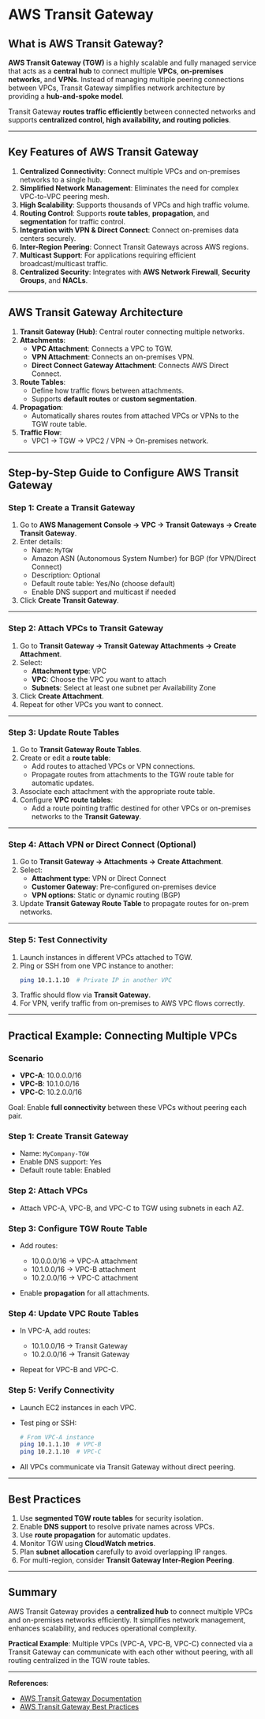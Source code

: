 # AWS Transit Gateway

## What is AWS Transit Gateway?

**AWS Transit Gateway (TGW)** is a highly scalable and fully managed service that acts as a **central hub** to connect multiple **VPCs**, **on-premises networks**, and **VPNs**. Instead of managing multiple peering connections between VPCs, Transit Gateway simplifies network architecture by providing a **hub-and-spoke model**.  

Transit Gateway **routes traffic efficiently** between connected networks and supports **centralized control, high availability, and routing policies**.

---

## Key Features of AWS Transit Gateway

1. **Centralized Connectivity**: Connect multiple VPCs and on-premises networks to a single hub.
2. **Simplified Network Management**: Eliminates the need for complex VPC-to-VPC peering mesh.
3. **High Scalability**: Supports thousands of VPCs and high traffic volume.
4. **Routing Control**: Supports **route tables**, **propagation**, and **segmentation** for traffic control.
5. **Integration with VPN & Direct Connect**: Connect on-premises data centers securely.
6. **Inter-Region Peering**: Connect Transit Gateways across AWS regions.
7. **Multicast Support**: For applications requiring efficient broadcast/multicast traffic.
8. **Centralized Security**: Integrates with **AWS Network Firewall**, **Security Groups**, and **NACLs**.

---

## AWS Transit Gateway Architecture

1. **Transit Gateway (Hub)**: Central router connecting multiple networks.
2. **Attachments**:
   - **VPC Attachment**: Connects a VPC to TGW.
   - **VPN Attachment**: Connects an on-premises VPN.
   - **Direct Connect Gateway Attachment**: Connects AWS Direct Connect.
3. **Route Tables**:
   - Define how traffic flows between attachments.
   - Supports **default routes** or **custom segmentation**.
4. **Propagation**:
   - Automatically shares routes from attached VPCs or VPNs to the TGW route table.
5. **Traffic Flow**:
   - VPC1 → TGW → VPC2 / VPN → On-premises network.

---

## Step-by-Step Guide to Configure AWS Transit Gateway

### Step 1: Create a Transit Gateway

1. Go to **AWS Management Console → VPC → Transit Gateways → Create Transit Gateway**.
2. Enter details:
   - Name: `MyTGW`
   - Amazon ASN (Autonomous System Number) for BGP (for VPN/Direct Connect)
   - Description: Optional
   - Default route table: Yes/No (choose default)
   - Enable DNS support and multicast if needed
3. Click **Create Transit Gateway**.

---

### Step 2: Attach VPCs to Transit Gateway

1. Go to **Transit Gateway → Transit Gateway Attachments → Create Attachment**.
2. Select:
   - **Attachment type**: VPC
   - **VPC**: Choose the VPC you want to attach
   - **Subnets**: Select at least one subnet per Availability Zone
3. Click **Create Attachment**.
4. Repeat for other VPCs you want to connect.

---

### Step 3: Update Route Tables

1. Go to **Transit Gateway Route Tables**.
2. Create or edit a **route table**:
   - Add routes to attached VPCs or VPN connections.
   - Propagate routes from attachments to the TGW route table for automatic updates.
3. Associate each attachment with the appropriate route table.
4. Configure **VPC route tables**:
   - Add a route pointing traffic destined for other VPCs or on-premises networks to the **Transit Gateway**.

---

### Step 4: Attach VPN or Direct Connect (Optional)

1. Go to **Transit Gateway → Attachments → Create Attachment**.
2. Select:
   - **Attachment type**: VPN or Direct Connect
   - **Customer Gateway**: Pre-configured on-premises device
   - **VPN options**: Static or dynamic routing (BGP)
3. Update **Transit Gateway Route Table** to propagate routes for on-prem networks.

---

### Step 5: Test Connectivity

1. Launch instances in different VPCs attached to TGW.
2. Ping or SSH from one VPC instance to another:
   ```bash
   ping 10.1.1.10  # Private IP in another VPC

3. Traffic should flow via **Transit Gateway**.
4. For VPN, verify traffic from on-premises to AWS VPC flows correctly.

---

## Practical Example: Connecting Multiple VPCs

### Scenario

* **VPC-A**: 10.0.0.0/16
* **VPC-B**: 10.1.0.0/16
* **VPC-C**: 10.2.0.0/16

Goal: Enable **full connectivity** between these VPCs without peering each pair.

### Step 1: Create Transit Gateway

* Name: `MyCompany-TGW`
* Enable DNS support: Yes
* Default route table: Enabled

### Step 2: Attach VPCs

* Attach VPC-A, VPC-B, and VPC-C to TGW using subnets in each AZ.

### Step 3: Configure TGW Route Table

* Add routes:

  * 10.0.0.0/16 → VPC-A attachment
  * 10.1.0.0/16 → VPC-B attachment
  * 10.2.0.0/16 → VPC-C attachment
* Enable **propagation** for all attachments.

### Step 4: Update VPC Route Tables

* In VPC-A, add routes:

  * 10.1.0.0/16 → Transit Gateway
  * 10.2.0.0/16 → Transit Gateway
* Repeat for VPC-B and VPC-C.

### Step 5: Verify Connectivity

* Launch EC2 instances in each VPC.
* Test ping or SSH:

  ```bash
  # From VPC-A instance
  ping 10.1.1.10  # VPC-B
  ping 10.2.1.10  # VPC-C
  ```
* All VPCs communicate via Transit Gateway without direct peering.

---

## Best Practices

1. Use **segmented TGW route tables** for security isolation.
2. Enable **DNS support** to resolve private names across VPCs.
3. Use **route propagation** for automatic updates.
4. Monitor TGW using **CloudWatch metrics**.
5. Plan **subnet allocation** carefully to avoid overlapping IP ranges.
6. For multi-region, consider **Transit Gateway Inter-Region Peering**.

---

## Summary

AWS Transit Gateway provides a **centralized hub** to connect multiple VPCs and on-premises networks efficiently. It simplifies network management, enhances scalability, and reduces operational complexity.

**Practical Example**: Multiple VPCs (VPC-A, VPC-B, VPC-C) connected via a Transit Gateway can communicate with each other without peering, with all routing centralized in the TGW route tables.

---

**References**:

* [AWS Transit Gateway Documentation](https://docs.aws.amazon.com/vpc/latest/tgw/what-is-transit-gateway.html)
* [AWS Transit Gateway Best Practices](https://aws.amazon.com/blogs/networking-and-content-delivery/transit-gateway-best-practices/)

